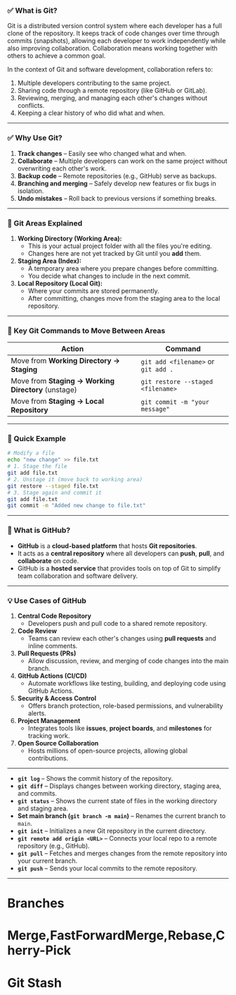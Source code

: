 ### ✅ What is Git?
Git is a distributed version control system where each developer has a full clone of the repository. It keeps track of code changes over time through commits (snapshots), allowing each developer to work independently while also improving collaboration.
Collaboration means working together with others to achieve a common goal.

In the context of Git and software development, collaboration refers to:

1. Multiple developers contributing to the same project.
2. Sharing code through a remote repository (like GitHub or GitLab).
3. Reviewing, merging, and managing each other's changes without conflicts.
4. Keeping a clear history of who did what and when.
---
### ✅ Why Use Git?
1. **Track changes** – Easily see who changed what and when.
2. **Collaborate** – Multiple developers can work on the same project without overwriting each other's work.
3. **Backup code** – Remote repositories (e.g., GitHub) serve as backups.
4. **Branching and merging** – Safely develop new features or fix bugs in isolation.
5. **Undo mistakes** – Roll back to previous versions if something breaks.
---
### 🔄 Git Areas Explained
1. **Working Directory (Working Area):**
   * This is your actual project folder with all the files you're editing.
   * Changes here are not yet tracked by Git until you **add** them.
2. **Staging Area (Index):**
   * A temporary area where you prepare changes before committing.
   * You decide what changes to include in the next commit.
3. **Local Repository (Local Git):**
   * Where your commits are stored permanently.
   * After committing, changes move from the staging area to the local repository.
---
### 🔧 Key Git Commands to Move Between Areas
| Action                                              | Command                             |
| --------------------------------------------------- | ----------------------------------- |
| Move from **Working Directory → Staging**           | `git add <filename>` or `git add .` |
| Move from **Staging → Working Directory** (unstage) | `git restore --staged <filename>`   |
| Move from **Staging → Local Repository**            | `git commit -m "your message"`      |
---
### 📝 Quick Example
```bash
# Modify a file
echo "new change" >> file.txt
# 1. Stage the file
git add file.txt
# 2. Unstage it (move back to working area)
git restore --staged file.txt
# 3. Stage again and commit it
git add file.txt
git commit -m "Added new change to file.txt"
```
---
### 🐙 What is GitHub?
* **GitHub** is a **cloud-based platform** that hosts **Git repositories**.
* It acts as a **central repository** where all developers can **push**, **pull**, and **collaborate** on code.
* GitHub is a **hosted service** that provides tools on top of Git to simplify team collaboration and software delivery.
---
### 💡 Use Cases of GitHub
1. **Central Code Repository**
   * Developers push and pull code to a shared remote repository.
2. **Code Review**
   * Teams can review each other's changes using **pull requests** and inline comments.
3. **Pull Requests (PRs)**
   * Allow discussion, review, and merging of code changes into the main branch.
4. **GitHub Actions (CI/CD)**
   * Automate workflows like testing, building, and deploying code using GitHub Actions.
5. **Security & Access Control**
   * Offers branch protection, role-based permissions, and vulnerability alerts.
6. **Project Management**
   * Integrates tools like **issues**, **project boards**, and **milestones** for tracking work.
7. **Open Source Collaboration**
   * Hosts millions of open-source projects, allowing global contributions.
---
* **`git log`** – Shows the commit history of the repository.
* **`git diff`** – Displays changes between working directory, staging area, and commits.
* **`git status`** – Shows the current state of files in the working directory and staging area.
* **Set main branch (`git branch -m main`)** – Renames the current branch to `main`.
* **`git init`** – Initializes a new Git repository in the current directory.
* **`git remote add origin <URL>`** – Connects your local repo to a remote repository (e.g., GitHub).
* **`git pull`** – Fetches and merges changes from the remote repository into your current branch.
* **`git push`** – Sends your local commits to the remote repository.
---
# Branches
# Merge,FastForwardMerge,Rebase,Cherry-Pick
# Git Stash
